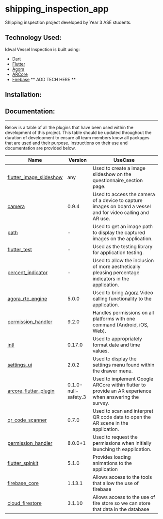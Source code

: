 # shipping_inspection_app

Shipping inspection project developed by Year 3 ASE students.

## Technology Used:
Idwal Vessel Inspection is built using:
- [Dart][dart_tech]
- [Flutter][flutter_tech]
- [Agora][agora_tech]
- [ARCore][arcore_tech]
- [Firebase][firebase_tech]
** ADD TECH HERE **
  
## Installation:


## Documentation:
***

Below is a table of all the plugins that have been used within the development of this project. This table should be updated throughout the duration of development to ensure all team members know all packages that are used and their purpose.
Instructions on their use and documentation are provided below.

| Name | Version | UseCase |
| ------ | ------ | ------ |
| [flutter_image_slideshow][flutter_image_slideshow] | any | Used to create a image slideshow on the questionnaire_section page.  |
| [camera][camera] | 0.9.4 | Used to access the camera of a device to capture images on board a vessel and for video calling and AR use. |
| [path][path] | - | Used to get an image path to display the captured images on the application. |
| [flutter_test][flutter_test] | - | Used as the testing library for application testing.|
| [percent_indicator][percent_indicator] | - | Used to allow the inclusion of more aesthetically pleasing percentage indicators in the application.|
| [agora_rtc_engine][agora_rtc_engine] | 5.0.0 | Used to bring [Agora](https://www.agora.io/en/) Video calling functionality to the application.|
| [permission_handler][permission_handler] | 9.2.0 | Handles permissions on all platforms with one command (Android, iOS, Web).|
| [intl][intl] | 0.17.0 | Used to appropriately format date and time values.  |
| [settings_ui][settings_ui] | 2.0.2 | Used to display the settings menu found within the drawer menu.  |
| [arcore_flutter_plugin][arcore_flutter_plugin] | 0.1.0-null-safety.3 | Used to implement Google ARCore within flutter to provide an AR experience when answering the survey. |
| [qr_code_scanner][qr_code_scanner]| 0.7.0 | Used to scan and interpret QR code data to open the AR scene in the application. |
| [permission_handler][permission_handler] | 8.0.0+1 | Used to request the permissions when initially launching th eapplication. |
| [flutter_spinkit][flutter_spinkit] | 5.1.0 | Provides loading animations to the application |
| [firebase_core][firebase_core] | 1.13.1 | Allows access to the tools that allow the use of firebase |
| [cloud_firestore][cloud_firestore] | 3.1.10 | Allows access to the use of fire store so we can store that data in the database |

[//]: # (These are reference links used in the body of this note and get stripped out when the markdown processor does its job. Place all links to documentation used here to keep README clean. Ref: http://stackoverflow.com/questions/4823468/store-comments-in-markdown-syntax)

[flutter_image_slideshow]: <https://github.com/edasandesu/flutter_image_slideshow>
[camera]: <https://github.com/flutter/plugins/tree/main/packages/camera/camera>
[path]: <https://github.com/dart-lang/path>
[percent_indicator]: <https://pub.dev/packages/percent_indicator>
[flutter_test]: <https://docs.flutter.dev/cookbook/testing>
[agora_rtc_engine]: <https://pub.dev/packages/agora_rtc_engine/versions/5.0.0>
[permission_handler]: <https://pub.dev/packages/permission_handler>
[intl]: <https://pub.dev/packages/intl>
[settings_ui]: <https://pub.dev/packages/settings_ui>
[arcore_flutter_plugin]: <https://pub.dev/packages/arcore_flutter_plugin>
[qr_code_scanner]: <https://pub.dev/packages/qr_code_scanner>
[permission_handler]: <https://pub.dev/packages/permission_handler>
[flutter_spinkit]: <https://pub.dev/packages/flutter_spinkit>
[firebase_core]: <https://pub.dev/packages/firebase_core>
[cloud_firestore]: <https://pub.dev/packages/cloud_firestore>
[dart_tech]: <https://dart.dev/>
[flutter_tech]: <https://flutter.dev/>
[agora_tech]: <https://www.agora.io/en/>
[arcore_tech]: <https://developers.google.com/ar>
[firebase_tech]: <https://firebase.google.com/>


